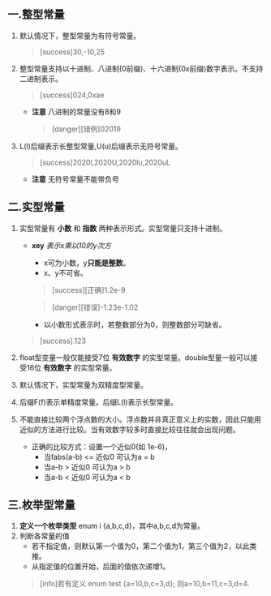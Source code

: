 ## 一.整型常量
1.	默认情况下，整型常量为有符号常量。
	
	>[success]30,-10,25
2.	整型常量支持以十进制、八进制(0前缀)、十六进制(0x前缀)数字表示。不支持二进制表示。
	>[success]024,0xae
	
	+	**注意** 八进制的常量没有8和9
		
		>[danger][错例]02019
	
3.	L(l)后缀表示长整型常量,U(u)后缀表示无符号常量。
	>[success]2020l,2020U,2020lu,2020uL

	+	**注意** 无符号常量不能带负号
## 二.实型常量
1.	实型常量有 **小数** 和 **指数** 两种表示形式。实型常量只支持十进制。
    
	+ **xey** *表示x乘以10的y次方*
	  	+	x可为小数，y**只能是整数**。
		+	x、y不可省。

      >[success][正确]1.2e-9
	
	  >[danger][错误]-1.23e-1.02
	
	  +	以小数形式表示时，若整数部分为0，则整数部分可缺省。
	
	>[success].123
2.	float型变量一般仅能接受7位 **有效数字** 的实型常量。double型量一般可以接受16位 **有效数字** 的实型常量。
3.	默认情况下，实型常量为双精度型常量。
4.	后缀F(f)表示单精度常量。后缀L(l)表示长型常量。
5.	不能直接比较两个浮点数的大小。浮点数并非真正意义上的实数，因此只能用近似的方法进行比较。当有效数字较多时直接比较往往就会出现问题。
	+	正确的比较方式：设置一个近似0(如 1e-6)，
		+	当fabs(a-b) <= 近似0 可认为a = b
		+	当a-b > 近似0 可认为a > b
		+	当a-b < 近似0 可认为a < b

## 三.枚举型常量
1.	**定义一个枚举类型** enum i {a,b,c,d}，其中a,b,c,d为常量。
2.	判断各常量的值
	+	若不指定值，则默认第一个值为0，第二个值为1，第三个值为2，以此类推。
	+	从指定值的位置开始，后面的值依次递增1。
	>[info]若有定义 enum test {a=10,b,c=3,d};
	>则a=10,b=11,c=3,d=4.

